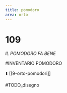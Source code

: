 ```yaml
---
title: pomodoro
area: orto
---
```

# 109
_IL POMODORO FA BENE_

#INVENTARIO POMODORO

⬇️ [[9-orto-pomodori]]

#TODO_disegno